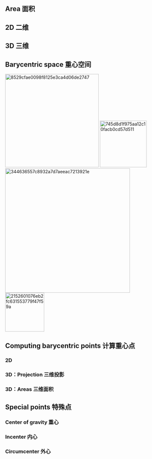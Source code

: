 ## Area 面积


## 2D 二维

## 3D 三维 

## Barycentric space 重心空间
<img width="300" alt="8529cfae0098f8125e3ca4d06de2747" src="https://user-images.githubusercontent.com/31954987/236831345-b6421ff6-08b9-44ea-be18-336cd3fcc21f.png">
<img width="150" alt="745d8d1f975aa12c10facb0cd57d511" src="https://user-images.githubusercontent.com/31954987/236831710-c52b8124-1988-45b7-a314-9b60ad21d0b8.png">
<img width="400" alt="344636557c8932a7d7aeeac7213921e" src="https://user-images.githubusercontent.com/31954987/236836259-f42ec288-d2dd-42d2-9efc-a5e91a4bc092.png">
<img width="125" alt="2152601076eb2fc631553779f47f59a" src="https://user-images.githubusercontent.com/31954987/236836732-6245990d-d21b-40a6-9b66-1309813c3fb3.png">


## Computing barycentric points 计算重心点

### 2D 

### 3D：Projection 三维投影

### 3D：Areas 三维面积

## Special points 特殊点

### Center of gravity 重心

### Incenter 内心

### Circumcenter 外心




